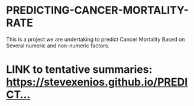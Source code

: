 # PREDICTING-CANCER-MORTALITY-RATE
This is a project we are undertaking to predict Cancer Mortality Based on Several numeric and non-numeric factors. 
# LINK to tentative summaries: https://stevexenios.github.io/PREDICT…
